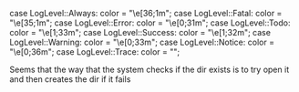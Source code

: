   case LogLevel::Always:
    color = "\e[36;1m";
  case LogLevel::Fatal:
    color = "\e[35;1m";
  case LogLevel::Error:
    color = "\e[0;31m";
  case LogLevel::Todo:
    color = "\e[1;33m";
  case LogLevel::Success:
    color = "\e[1;32m";
  case LogLevel::Warning:
    color = "\e[0;33m";
  case LogLevel::Notice:
    color = "\e[0;36m";
  case LogLevel::Trace:
    color = "";

Seems that the way that the system checks if the dir exists is to try open it and then creates the dir if it fails